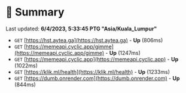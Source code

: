 # 📖 Summary
Last updated: **6/4/2023, 5:33:45 PTG "Asia/Kuala_Lumpur"**

- `GET` [https://hst.aytea.ga](https://hst.aytea.ga) - **Up** (806ms)
- `GET` [https://memeapi.cyclic.app/gimme](https://memeapi.cyclic.app/gimme) - **Up** (1247ms)
- `GET` [https://memeapi.cyclic.app](https://memeapi.cyclic.app) - **Up** (1022ms)
- `GET` [https://klik.ml/health](https://klik.ml/health) - **Up** (1233ms)
- `GET` [https://dumb.onrender.com](https://dumb.onrender.com) - **Up** (844ms)
